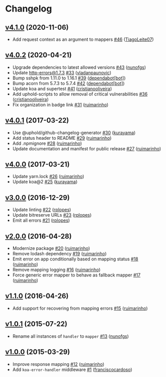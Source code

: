 # Changelog

## [v4.1.0](https://github.com/uphold/koa-error-mapper/releases/tag/vv4.1.0) (2020-11-06)
- Add request context as an argument to mappers [\#46](https://github.com/uphold/koa-error-mapper/pull/46) ([TiagoLeite07](https://github.com/TiagoLeite07))

## [v4.0.2](https://github.com/uphold/koa-error-mapper/releases/tag/v4.0.2) (2020-04-21)
- Upgrade dependencies to latest allowed versions [\#43](https://github.com/uphold/koa-error-mapper/pull/43) ([nunofgs](https://github.com/nunofgs))
- Update http-errors@1.7.3 [\#33](https://github.com/uphold/koa-error-mapper/pull/33) ([vladanpaunovic](https://github.com/vladanpaunovic))
- Bump sshpk from 1.11.0 to 1.16.1 [\#39](https://github.com/uphold/koa-error-mapper/pull/39) ([dependabot[bot]](https://github.com/apps/dependabot))
- Bump acorn from 5.7.3 to 5.7.4 [\#42](https://github.com/uphold/koa-error-mapper/pull/42) ([dependabot[bot]](https://github.com/apps/dependabot))
- Update koa and supertest [\#41](https://github.com/uphold/koa-error-mapper/pull/41) ([cristianooliveira](https://github.com/cristianooliveira))
- Add uphold-scripts to allow removal of critical vulnerabilities [\#36](https://github.com/uphold/koa-error-mapper/pull/36) ([cristianooliveira](https://github.com/cristianooliveira))
- Fix organization in badge link [\#31](https://github.com/uphold/koa-error-mapper/pull/31) ([ruimarinho](https://github.com/ruimarinho))

## [v4.0.1](https://github.com/uphold/koa-error-mapper/releases/tag/v4.0.1) (2017-03-22)
- Use @uphold/github-changelog-generator [\#30](https://github.com/uphold/koa-error-mapper/pull/30) ([kurayama](https://github.com/kurayama))
- Add status header to README [\#29](https://github.com/uphold/koa-error-mapper/pull/29) ([ruimarinho](https://github.com/ruimarinho))
- Add .npmignore [\#28](https://github.com/uphold/koa-error-mapper/pull/28) ([ruimarinho](https://github.com/ruimarinho))
- Update documentation and manifest for public release [\#27](https://github.com/uphold/koa-error-mapper/pull/27) ([ruimarinho](https://github.com/ruimarinho))

## [v4.0.0](https://github.com/uphold/koa-error-mapper/releases/tag/v4.0.0) (2017-03-21)
- Update yarn.lock [\#26](https://github.com/uphold/koa-error-mapper/pull/26) ([ruimarinho](https://github.com/ruimarinho))
- Update koa@2 [\#25](https://github.com/uphold/koa-error-mapper/pull/25) ([kurayama](https://github.com/kurayama))

## [v3.0.0](https://github.com/uphold/koa-error-mapper/releases/tag/v3.0.0) (2016-12-29)
- Update linting [\#22](https://github.com/uphold/koa-error-mapper/pull/22) ([rplopes](https://github.com/rplopes))
- Update bitreserve URLs [\#23](https://github.com/uphold/koa-error-mapper/pull/23) ([rplopes](https://github.com/rplopes))
- Emit all errors [\#21](https://github.com/uphold/koa-error-mapper/pull/21) ([rplopes](https://github.com/rplopes))

## [v2.0.0](https://github.com/uphold/koa-error-mapper/releases/tag/v2.0.0) (2016-04-28)
- Modernize package [\#20](https://github.com/uphold/koa-error-mapper/pull/20) ([ruimarinho](https://github.com/ruimarinho))
- Remove lodash dependency [\#19](https://github.com/uphold/koa-error-mapper/pull/19) ([ruimarinho](https://github.com/ruimarinho))
- Emit error on app conditionally based on mapping status [\#18](https://github.com/uphold/koa-error-mapper/pull/18) ([ruimarinho](https://github.com/ruimarinho))
- Remove mapping logging [\#16](https://github.com/uphold/koa-error-mapper/pull/16) ([ruimarinho](https://github.com/ruimarinho))
- Force generic error mapper to behave as fallback mapper [\#17](https://github.com/uphold/koa-error-mapper/pull/17) ([ruimarinho](https://github.com/ruimarinho))

## [v1.1.0](https://github.com/uphold/koa-error-mapper/releases/tag/v1.1.0) (2016-04-26)
- Add support for recovering from mapping errors [\#15](https://github.com/uphold/koa-error-mapper/pull/15) ([ruimarinho](https://github.com/ruimarinho))

## [v1.0.1](https://github.com/uphold/koa-error-mapper/releases/tag/v1.0.1) (2015-07-22)
- Rename all instances of `handler` to `mapper` [\#13](https://github.com/uphold/koa-error-mapper/pull/13) ([nunofgs](https://github.com/nunofgs))

## [v1.0.0](https://github.com/uphold/koa-error-mapper/releases/tag/v1.0.0) (2015-03-29)
- Improve response mapping [\#12](https://github.com/uphold/koa-error-mapper/pull/12) ([ruimarinho](https://github.com/ruimarinho))
- Add `koa-error-handler` middleware [\#1](https://github.com/uphold/koa-error-mapper/pull/1) ([franciscocardoso](https://github.com/franciscocardoso))
